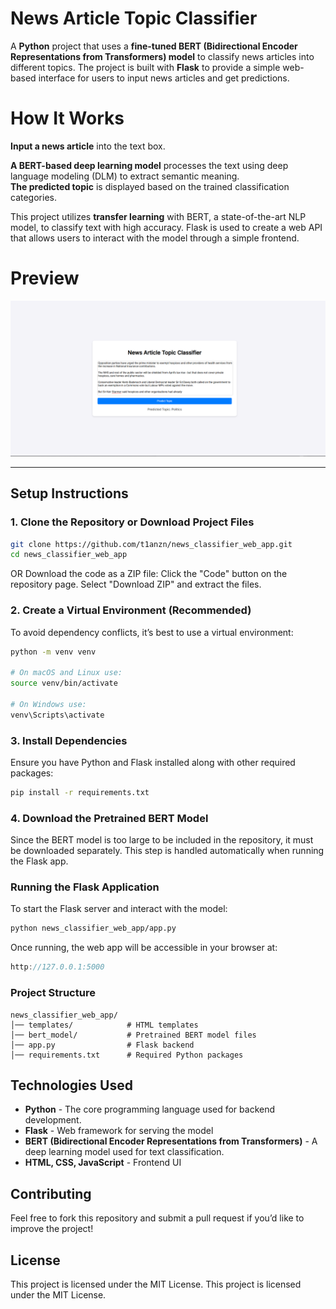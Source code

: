 # **News Article Topic Classifier**  

A **Python** project that uses a **fine-tuned BERT (Bidirectional Encoder Representations from Transformers) model** to classify news articles into different topics. The project is built with **Flask** to provide a simple web-based interface for users to input news articles and get predictions.

# How It Works 
**Input a news article** into the text box.  

**A BERT-based deep learning model** processes the text using deep language modeling (DLM) to extract semantic meaning.  
**The predicted topic** is displayed based on the trained classification categories.  

This project utilizes **transfer learning** with BERT, a state-of-the-art NLP model, to classify text with high accuracy. Flask is used to create a web API that allows users to interact with the model through a simple frontend.

# Preview
![Topic Classifier Preview](topic-classifier-preview.png)

---

## **Setup Instructions**  

### **1. Clone the Repository or Download Project Files**  
```sh
git clone https://github.com/t1anzn/news_classifier_web_app.git
cd news_classifier_web_app
```
OR Download the code as a ZIP file:
Click the "Code" button on the repository page.
Select "Download ZIP" and extract the files.

### **2. Create a Virtual Environment (Recommended)**
To avoid dependency conflicts, it’s best to use a virtual environment:

```sh
python -m venv venv

# On macOS and Linux use:
source venv/bin/activate

# On Windows use:
venv\Scripts\activate
```

### **3. Install Dependencies**
Ensure you have Python and Flask installed along with other required packages:

```sh
pip install -r requirements.txt
```
### **4. Download the Pretrained BERT Model**
Since the BERT model is too large to be included in the repository, it must be downloaded separately.
This step is handled automatically when running the Flask app.

### **Running the Flask Application**
To start the Flask server and interact with the model:

```sh
python news_classifier_web_app/app.py
```
Once running, the web app will be accessible in your browser at:

```cpp
http://127.0.0.1:5000
```
### **Project Structure**
```
news_classifier_web_app/
│── templates/            # HTML templates
│── bert_model/           # Pretrained BERT model files
│── app.py                # Flask backend
│── requirements.txt      # Required Python packages
```

## **Technologies Used**

- **Python** - The core programming language used for backend development.
- **Flask** - Web framework for serving the model
- **BERT (Bidirectional Encoder Representations from Transformers)** - A deep learning model used for text classification.
- **HTML, CSS, JavaScript** - Frontend UI


## **Contributing**
Feel free to fork this repository and submit a pull request if you’d like to improve the project!

## License
This project is licensed under the MIT License.
This project is licensed under the MIT License.
